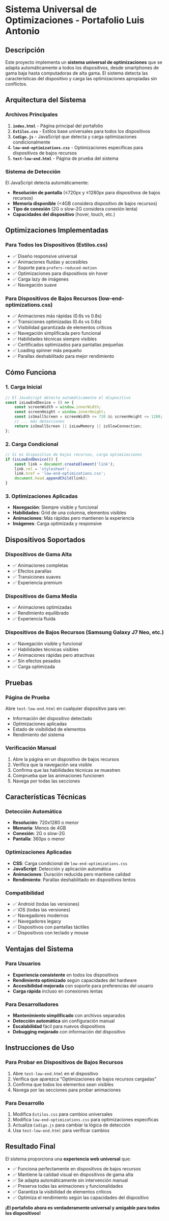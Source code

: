 # Sistema Universal de Optimizaciones - Portafolio Luis Antonio

## Descripción

Este proyecto implementa un **sistema universal de optimizaciones** que se adapta automáticamente a todos los dispositivos, desde smartphones de gama baja hasta computadoras de alta gama. El sistema detecta las características del dispositivo y carga las optimizaciones apropiadas sin conflictos.

## Arquitectura del Sistema

### Archivos Principales

1. **`index.html`** - Página principal del portafolio
2. **`Estilos.css`** - Estilos base universales para todos los dispositivos
3. **`Codigo.js`** - JavaScript que detecta y carga optimizaciones condicionalmente
4. **`low-end-optimizations.css`** - Optimizaciones específicas para dispositivos de bajos recursos
5. **`test-low-end.html`** - Página de prueba del sistema

### Sistema de Detección

El JavaScript detecta automáticamente:
- **Resolución de pantalla** (≤720px y ≤1280px para dispositivos de bajos recursos)
- **Memoria disponible** (<4GB considera dispositivo de bajos recursos)
- **Tipo de conexión** (2G o slow-2G considera conexión lenta)
- **Capacidades del dispositivo** (hover, touch, etc.)

## Optimizaciones Implementadas

### Para Todos los Dispositivos (Estilos.css)
- ✅ Diseño responsive universal
- ✅ Animaciones fluidas y accesibles
- ✅ Soporte para `prefers-reduced-motion`
- ✅ Optimizaciones para dispositivos sin hover
- ✅ Carga lazy de imágenes
- ✅ Navegación suave

### Para Dispositivos de Bajos Recursos (low-end-optimizations.css)
- ✅ Animaciones más rápidas (0.6s vs 0.8s)
- ✅ Transiciones optimizadas (0.4s vs 0.6s)
- ✅ Visibilidad garantizada de elementos críticos
- ✅ Navegación simplificada pero funcional
- ✅ Habilidades técnicas siempre visibles
- ✅ Certificados optimizados para pantallas pequeñas
- ✅ Loading spinner más pequeño
- ✅ Parallax deshabilitado para mejor rendimiento

## Cómo Funciona

### 1. Carga Inicial
```javascript
// El JavaScript detecta automáticamente el dispositivo
const isLowEndDevice = () => {
    const screenWidth = window.innerWidth;
    const screenHeight = window.innerHeight;
    const isSmallScreen = screenWidth <= 720 && screenHeight <= 1280;
    // ... más detecciones
    return isSmallScreen || isLowMemory || isSlowConnection;
};
```

### 2. Carga Condicional
```javascript
// Si es dispositivo de bajos recursos, carga optimizaciones
if (isLowEndDevice()) {
    const link = document.createElement('link');
    link.rel = 'stylesheet';
    link.href = 'low-end-optimizations.css';
    document.head.appendChild(link);
}
```

### 3. Optimizaciones Aplicadas
- **Navegación**: Siempre visible y funcional
- **Habilidades**: Grid de una columna, elementos visibles
- **Animaciones**: Más rápidas pero mantienen la experiencia
- **Imágenes**: Carga optimizada y responsive

## Dispositivos Soportados

### Dispositivos de Gama Alta
- ✅ Animaciones completas
- ✅ Efectos parallax
- ✅ Transiciones suaves
- ✅ Experiencia premium

### Dispositivos de Gama Media
- ✅ Animaciones optimizadas
- ✅ Rendimiento equilibrado
- ✅ Experiencia fluida

### Dispositivos de Bajos Recursos (Samsung Galaxy J7 Neo, etc.)
- ✅ Navegación visible y funcional
- ✅ Habilidades técnicas visibles
- ✅ Animaciones rápidas pero atractivas
- ✅ Sin efectos pesados
- ✅ Carga optimizada

## Pruebas

### Página de Prueba
Abre `test-low-end.html` en cualquier dispositivo para ver:
- Información del dispositivo detectado
- Optimizaciones aplicadas
- Estado de visibilidad de elementos
- Rendimiento del sistema

### Verificación Manual
1. Abre la página en un dispositivo de bajos recursos
2. Verifica que la navegación sea visible
3. Confirma que las habilidades técnicas se muestren
4. Comprueba que las animaciones funcionen
5. Navega por todas las secciones

## Características Técnicas

### Detección Automática
- **Resolución**: 720x1280 o menor
- **Memoria**: Menos de 4GB
- **Conexión**: 2G o slow-2G
- **Pantalla**: 360px o menor

### Optimizaciones Aplicadas
- **CSS**: Carga condicional de `low-end-optimizations.css`
- **JavaScript**: Detección y aplicación automática
- **Animaciones**: Duración reducida pero mantiene calidad
- **Rendimiento**: Parallax deshabilitado en dispositivos lentos

### Compatibilidad
- ✅ Android (todas las versiones)
- ✅ iOS (todas las versiones)
- ✅ Navegadores modernos
- ✅ Navegadores legacy
- ✅ Dispositivos con pantallas táctiles
- ✅ Dispositivos con teclado y mouse

## Ventajas del Sistema

### Para Usuarios
- **Experiencia consistente** en todos los dispositivos
- **Rendimiento optimizado** según capacidades del hardware
- **Accesibilidad mejorada** con soporte para preferencias del usuario
- **Carga rápida** incluso en conexiones lentas

### Para Desarrolladores
- **Mantenimiento simplificado** con archivos separados
- **Detección automática** sin configuración manual
- **Escalabilidad** fácil para nuevos dispositivos
- **Debugging mejorado** con información del dispositivo

## Instrucciones de Uso

### Para Probar en Dispositivos de Bajos Recursos
1. Abre `test-low-end.html` en el dispositivo
2. Verifica que aparezca "Optimizaciones de bajos recursos cargadas"
3. Confirma que todos los elementos sean visibles
4. Navega por las secciones para probar animaciones

### Para Desarrollo
1. Modifica `Estilos.css` para cambios universales
2. Modifica `low-end-optimizations.css` para optimizaciones específicas
3. Actualiza `Codigo.js` para cambiar la lógica de detección
4. Usa `test-low-end.html` para verificar cambios

## Resultado Final

El sistema proporciona una **experiencia web universal** que:
- ✅ Funciona perfectamente en dispositivos de bajos recursos
- ✅ Mantiene la calidad visual en dispositivos de gama alta
- ✅ Se adapta automáticamente sin intervención manual
- ✅ Preserva todas las animaciones y funcionalidades
- ✅ Garantiza la visibilidad de elementos críticos
- ✅ Optimiza el rendimiento según las capacidades del dispositivo

**¡El portafolio ahora es verdaderamente universal y amigable para todos los dispositivos!** 